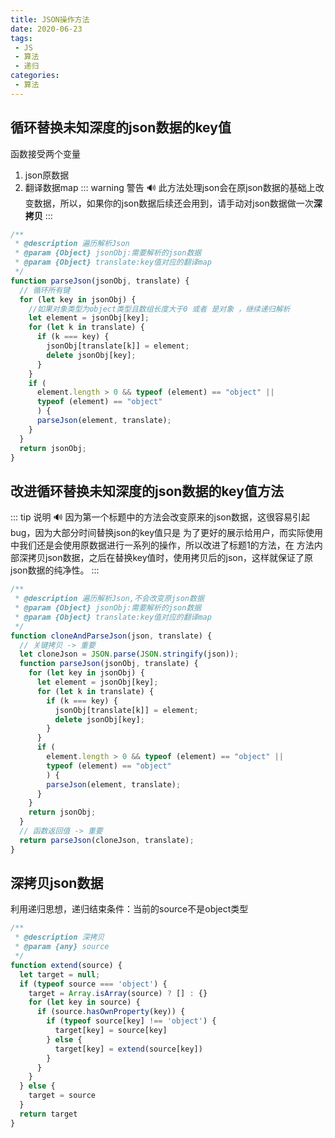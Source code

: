 ```yaml
---
title: JSON操作方法
date: 2020-06-23
tags:
 - JS 
 - 算法
 - 递归
categories:
 - 算法
---
```


## 循环替换未知深度的json数据的key值
函数接受两个变量
1. json原数据
2. 翻译数据map
::: warning 警告
:loud_sound:
此方法处理json会在原json数据的基础上改变数据，所以，如果你的json数据后续还会用到，请手动对json数据做一次**深拷贝**
:::

```js
/**
 * @description 遍历解析Json
 * @param {Object} jsonObj:需要解析的json数据
 * @param {Object} translate:key值对应的翻译map
 */
function parseJson(jsonObj, translate) {
  // 循环所有键
  for (let key in jsonObj) {
    //如果对象类型为object类型且数组长度大于0 或者 是对象 ，继续递归解析
    let element = jsonObj[key];
    for (let k in translate) {
      if (k === key) {
        jsonObj[translate[k]] = element;
        delete jsonObj[key];
      }
    }
    if (
      element.length > 0 && typeof (element) == "object" ||
      typeof (element) == "object"
      ) {
      parseJson(element, translate);
    }
  }
  return jsonObj;
}
```
## 改进循环替换未知深度的json数据的key值方法
::: tip 说明
:loud_sound:
因为第一个标题中的方法会改变原来的json数据，这很容易引起bug，因为大部分时间替换json的key值只是
为了更好的展示给用户，而实际使用中我们还是会使用原数据进行一系列的操作，所以改进了标题1的方法，在
方法内部深拷贝json数据，之后在替换key值时，使用拷贝后的json，这样就保证了原json数据的纯净性。
:::
```js
/**
 * @description 遍历解析Json,不会改变原json数据
 * @param {Object} jsonObj:需要解析的json数据
 * @param {Object} translate:key值对应的翻译map
 */
function cloneAndParseJson(json, translate) {
  // 关键拷贝 -> 重要
  let cloneJson = JSON.parse(JSON.stringify(json));
  function parseJson(jsonObj, translate) {
    for (let key in jsonObj) {
      let element = jsonObj[key];
      for (let k in translate) {
        if (k === key) {
          jsonObj[translate[k]] = element;
          delete jsonObj[key];
        }
      }
      if (
        element.length > 0 && typeof (element) == "object" ||
        typeof (element) == "object"
        ) {
        parseJson(element, translate);
      }
    }
    return jsonObj;
  }
  // 函数返回值 -> 重要
  return parseJson(cloneJson, translate);
}
```

## 深拷贝json数据
利用递归思想，递归结束条件：当前的source不是object类型

```js
/**
 * @description 深拷贝
 * @param {any} source 
 */
function extend(source) {
  let target = null;
  if (typeof source === 'object') {
    target = Array.isArray(source) ? [] : {}
    for (let key in source) {
      if (source.hasOwnProperty(key)) {
        if (typeof source[key] !== 'object') {
          target[key] = source[key]
        } else {
          target[key] = extend(source[key])
        }
      }
    }
  } else {
    target = source
  }
  return target
}

```